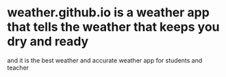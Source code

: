 # weather.github.io is a weather app that tells the weather that keeps you dry and ready
and it is the best weather and accurate weather app for students
and teacher

